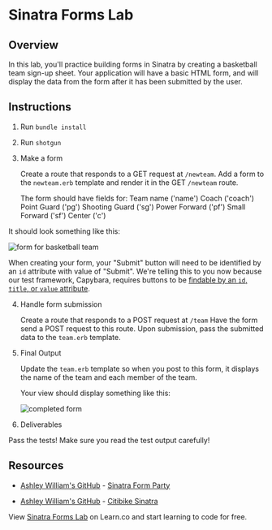 # Sinatra Forms Lab

## Overview

In this lab, you'll practice building forms in Sinatra by creating a basketball
team sign-up sheet. Your application will have a basic HTML form, and will
display the data from the form after it has been submitted by the user.

## Instructions

1. Run `bundle install`

2. Run `shotgun`

3. Make a form

   Create a route that responds to a GET request at `/newteam`.
   Add a form to the `newteam.erb` template and render it in the GET `/newteam`
   route.

   The form should have fields for:
   Team name ('name')
   Coach ('coach')
   Point Guard ('pg')
   Shooting Guard ('sg')
   Power Forward ('pf')
   Small Forward ('sf')
   Center ('c')

It should look something like this:

![form for basketball team](https://curriculum-content.s3.amazonaws.com/web-development/Sinatra/basketball-form.png)

When creating your form, your "Submit" button will need to be identified by an
`id` attribute with value of "Submit". We're telling this to you now
because our test framework, Capybara, requires buttons to be
[findable by an `id`, `title`, or `value` attribute][capybara-click_button].

4. Handle form submission

   Create a route that responds to a POST request at `/team`
   Have the form send a POST request to this route.
   Upon submission, pass the submitted data to the `team.erb` template.

5. Final Output

   Update the `team.erb` template so when you post to this form, it displays
   the name of the team and each member of the team.

   Your view should display something like this:

   ![completed form](https://curriculum-content.s3.amazonaws.com/web-development/Sinatra/basketball-results.png)

6. Deliverables

Pass the tests! Make sure you read the test output carefully!

## Resources

- [Ashley William's GitHub](https://github.com/ashleygwilliams/) - [Sinatra Form Party](https://github.com/ashleygwilliams/sinatra-form-party)

- [Ashley William's GitHub](https://github.com/ashleygwilliams/) - [Citibike Sinatra](https://github.com/ashleygwilliams/citibike-sinatra)

[capybara-click_button]: http://www.rubydoc.info/gems/capybara/Capybara%2FNode%2FActions%3Aclick_button

<p data-visibility='hidden'>View <a href='https://learn.co/lessons/basic-sinatra-forms-lab' title='Sinatra Forms Lab'>Sinatra Forms Lab</a> on Learn.co and start learning to code for free.</p>
